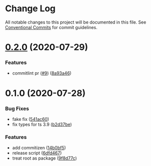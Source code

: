 # Change Log

All notable changes to this project will be documented in this file.
See [Conventional Commits](https://conventionalcommits.org) for commit guidelines.

# [0.2.0](https://github.com/IIIristraM/lerna-ts/compare/lerna-ts@0.1.0...lerna-ts@0.2.0) (2020-07-29)


### Features

* commitlint pr ([#9](https://github.com/IIIristraM/lerna-ts/issues/9)) ([8a93a46](https://github.com/IIIristraM/lerna-ts/commit/8a93a46c9aa09e8971a402842403dfe15104b5b5))





# 0.1.0 (2020-07-28)


### Bug Fixes

* fake fix ([541ac60](https://github.com/IIIristraM/lerna-ts/commit/541ac6070ee218329f3e033646b7ce960715bbdc))
* fix types for ts 3.9 ([b2d37be](https://github.com/IIIristraM/lerna-ts/commit/b2d37be17ac3d9180a002eae88daa2e1626c4527))


### Features

* add commitizen ([14b0bf5](https://github.com/IIIristraM/lerna-ts/commit/14b0bf5223f748ec3ab959d9ea5fefd9400fb609))
* release script ([6dfd467](https://github.com/IIIristraM/lerna-ts/commit/6dfd4678285384ab4ab5aa2d80cd61829365a145))
* treat root as package ([9f8d77c](https://github.com/IIIristraM/lerna-ts/commit/9f8d77c64aba755cc2c2cb5551a824ce623b2e1c))
